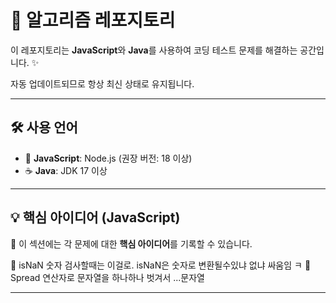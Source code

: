 # 🚀 알고리즘 레포지토리

이 레포지토리는 **JavaScript**와 **Java**를 사용하여 코딩 테스트 문제를 해결하는 공간입니다. ✨

자동 업데이트되므로 항상 최신 상태로 유지됩니다.

---

## 🛠️ 사용 언어
- 🚀 **JavaScript**: Node.js (권장 버전: 18 이상)
- ☕ **Java**: JDK 17 이상

---


## 💡 핵심 아이디어 (JavaScript)
🔹 이 섹션에는 각 문제에 대한 **핵심 아이디어**를 기록할 수 있습니다.

📌 isNaN 숫자 검사할때는 이걸로. isNaN은 숫자로 변환될수있냐 없냐 싸움임 ㅋ
📌 Spread 연산자로 문자열을 하나하나 벗겨서 ...문자열 

---

